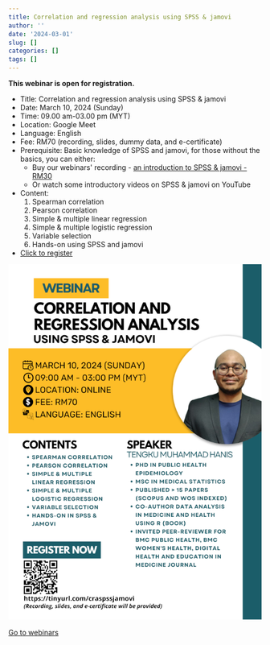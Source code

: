 ```yaml
---
title: Correlation and regression analysis using SPSS & jamovi
author: ''
date: '2024-03-01'
slug: []
categories: []
tags: []
---
```

**This webinar is open for registration.**

- Title: Correlation and regression analysis using SPSS & jamovi
- Date: March 10, 2024 (Sunday)
- Time: 09.00 am-03.00 pm (MYT)
- Location: Google Meet
- Language: English
- Fee: RM70 (recording, slides, dummy data, and e-certificate)
- Prerequisite: Basic knowledge of SPSS and jamovi, for those without the basics, you can either:
    - Buy our webinars' recording - [an introduction to SPSS & jamovi -  RM30](https://tinyurl.com/recordingintrospssjamovi)
    - Or watch some introductory videos on SPSS & jamovi on YouTube
- Content: 
    1. Spearman correlation
    2. Pearson correlation
    3. Simple & multiple linear regression
    4. Simple & multiple logistic regression
    5. Variable selection
    6. Hands-on using SPSS and jamovi
- [Click to register](https://tinyurl.com/craspssjamovi)

![](images/CRA_SPSSjamovi_35percent.png)

[Go to webinars](https://jomresearch.netlify.app/webinars)